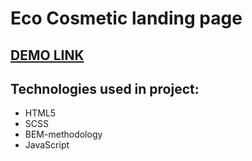 # Eco Cosmetic landing page

## [DEMO LINK](https://mariiastorozhyk.github.io/twnty-landing/)

## Technologies used in project:
+ HTML5
+ SCSS
+ BEM-methodology
+ JavaScript